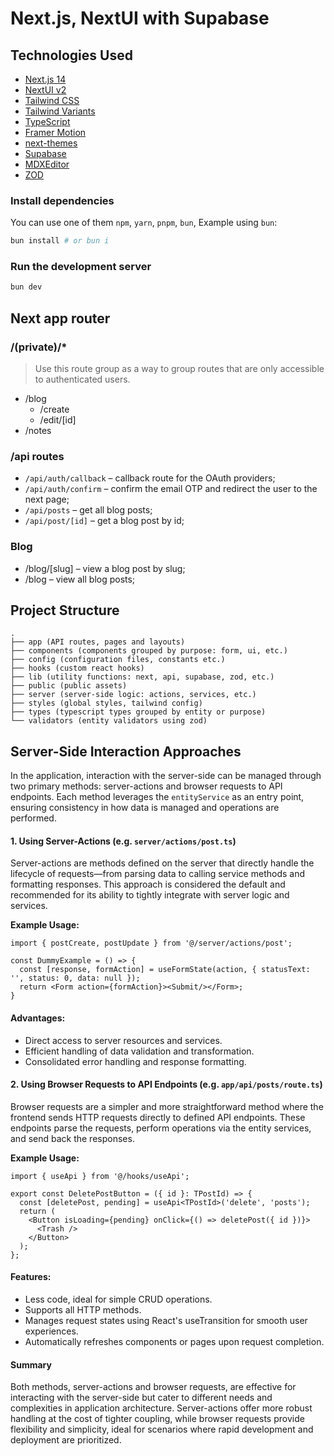 # Next.js, NextUI with Supabase

## Technologies Used

- [Next.js 14](https://nextjs.org/docs/getting-started)
- [NextUI v2](https://nextui.org/)
- [Tailwind CSS](https://tailwindcss.com/)
- [Tailwind Variants](https://tailwind-variants.org)
- [TypeScript](https://www.typescriptlang.org/)
- [Framer Motion](https://www.framer.com/motion/)
- [next-themes](https://github.com/pacocoursey/next-themes)
- [Supabase](https://supabase.com/docs/reference/javascript)
- [MDXEditor](https://mdxeditor.dev/)
- [ZOD](https://zod.dev/)

### Install dependencies

You can use one of them `npm`, `yarn`, `pnpm`, `bun`, Example using `bun`:

```bash
bun install # or bun i
```

### Run the development server

```bash
bun dev
```

## Next app router

### /(private)/\*

> Use this route group as a way to group routes
> that are only accessible to authenticated users.

- /blog
  - /create
  - /edit/[id]
- /notes

### /api routes

- `/api/auth/callback` – callback route for the OAuth providers;
- `/api/auth/confirm` – confirm the email OTP and redirect the user to the next page;
- `/api/posts` – get all blog posts;
- `/api/post/[id]` – get a blog post by id;

### Blog

- /blog/[slug] – view a blog post by slug;
- /blog – view all blog posts;


## Project Structure
```
.
├── app (API routes, pages and layouts)
├── components (components grouped by purpose: form, ui, etc.)
├── config (configuration files, constants etc.)
├── hooks (custom react hooks)
├── lib (utility functions: next, api, supabase, zod, etc.)
├── public (public assets)
├── server (server-side logic: actions, services, etc.)
├── styles (global styles, tailwind config)
├── types (typescript types grouped by entity or purpose)
└── validators (entity validators using zod)

```

## Server-Side Interaction Approaches

In the application, interaction with the server-side can be managed through two primary methods: server-actions and browser requests to API endpoints. Each method leverages the `entityService` as an entry point, ensuring consistency in how data is managed and operations are performed.

#### 1. Using Server-Actions (e.g. `server/actions/post.ts`)

Server-actions are methods defined on the server that directly handle the lifecycle of requests—from parsing data to calling service methods and formatting responses. This approach is considered the default and recommended for its ability to tightly integrate with server logic and services.

**Example Usage:**
```tsx
import { postCreate, postUpdate } from '@/server/actions/post';

const DummyExample = () => {
  const [response, formAction] = useFormState(action, { statusText: '', status: 0, data: null });
  return <Form action={formAction}><Submit/></Form>;
}
```

#### Advantages:

- Direct access to server resources and services.
- Efficient handling of data validation and transformation.
- Consolidated error handling and response formatting.

#### 2. Using Browser Requests to API Endpoints (e.g. `app/api/posts/route.ts`)

Browser requests are a simpler and more straightforward method where the frontend sends HTTP requests directly to defined API endpoints. These endpoints parse the requests, perform operations via the entity services, and send back the responses.

**Example Usage:**

```tsx
import { useApi } from '@/hooks/useApi';

export const DeletePostButton = ({ id }: TPostId) => {
  const [deletePost, pending] = useApi<TPostId>('delete', 'posts');
  return (
    <Button isLoading={pending} onClick={() => deletePost({ id })}>
      <Trash />
    </Button>
  );
};
```

#### Features:

- Less code, ideal for simple CRUD operations.
- Supports all HTTP methods.
- Manages request states using React's useTransition for smooth user experiences.
- Automatically refreshes components or pages upon request completion.

#### Summary
Both methods, server-actions and browser requests, are effective for interacting with the server-side but cater to different needs and complexities in application architecture. Server-actions offer more robust handling at the cost of tighter coupling, while browser requests provide flexibility and simplicity, ideal for scenarios where rapid development and deployment are prioritized.
